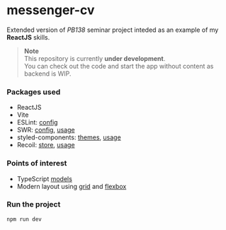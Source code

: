 # messenger-cv
Extended version of *PB138* seminar project inteded as an example of my __ReactJS__ skills.

> **Note**\
> This repository is currently __under development__.\
> You can check out the code and start the app without content as backend is WIP.

### Packages used
- ReactJS
- Vite
- ESLint: [config](https://github.com/lesad/messenger-cv/blob/master/.eslintrc.json)
- SWR: [config](https://github.com/lesad/messenger-cv/blob/master/src/containers/Provider.tsx),
       [usage](https://github.com/lesad/messenger-cv/blob/master/src/core/api/swr.tsx)
- styled-components: [themes](https://github.com/lesad/messenger-cv/tree/master/src/core/theme),
                     [usage](https://github.com/lesad/messenger-cv/blob/master/src/components/Header/Header.tsx)
- Recoil: [store](https://github.com/lesad/messenger-cv/blob/master/src/core/store/atoms.ts),
          [usage](https://github.com/lesad/messenger-cv/blob/master/src/core/api/submit.tsx)

### Points of interest
- TypeScript [models](https://github.com/lesad/messenger-cv/tree/master/src/core/models)
- Modern layout using [grid](https://github.com/lesad/messenger-cv/blob/master/src/App.tsx) 
  and [flexbox](https://github.com/lesad/messenger-cv/blob/master/src/containers/Chat/Chat.tsx)

### Run the project
```npm run dev```
